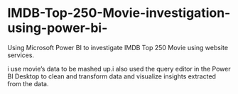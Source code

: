 # IMDB-Top-250-Movie-investigation-using-power-bi-
Using Microsoft Power BI to investigate IMDB  Top 250 Movie using website services.

 i use movie’s data to be mashed up.i also used the query editor in the Power BI Desktop to clean and transform data and visualize insights extracted from the data.
